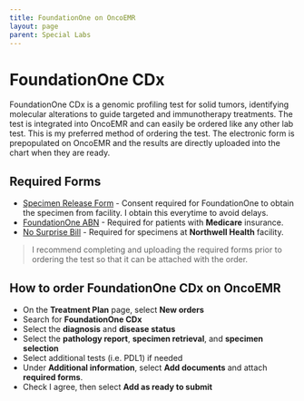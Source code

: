```yaml
---
title: FoundationOne on OncoEMR
layout: page
parent: Special Labs
---
```

# FoundationOne CDx
FoundationOne CDx is a genomic profiling test for solid tumors, identifying molecular alterations to guide targeted and immunotherapy treatments. The test is integrated into OncoEMR and can easily be ordered like any other lab test. This is my preferred method of ordering the test. The electronic form is prepopulated on OncoEMR and the results are directly uploaded into the chart when they are ready. 

## Required Forms
* [Specimen Release Form](https://assets.ctfassets.net/w98cd481qyp0/7JzKC8TNALu7FWAcxsziqb/374fbe590e03b2d5decab38d05777e27/Specimen_Release_Consent_Form.pdf) - Consent required for FoundationOne to obtain the specimen from facility. I obtain this everytime to avoid delays. 
* [FoundationOne ABN](https://assets.ctfassets.net/w98cd481qyp0/2sDK3JAu6WQrGirc2OnAcr/e9a477779c3e75525c2847a36e44c722/Medicare_ABN_INTERACTIVE_ABNEnglish_01312026_508_DIGITAL.pdf) - Required for patients with **Medicare** insurance. 
* [No Surprise Bill](/assets/docs/nsb.pdf) - Required for specimens at **Northwell Health** facility.

> I recommend completing and uploading the required forms prior to ordering the test so that it can be attached with the order. 

## How to order FoundationOne CDx on OncoEMR
* On the **Treatment Plan** page, select **New orders**
* Search for **FoundationOne CDx**
* Select the **diagnosis** and **disease status**
* Select the **pathology report**, **specimen retrieval**, and **specimen selection**
* Select additional tests (i.e. PDL1) if needed
* Under **Additional information**, select **Add documents** and attach **required forms**. 
* Check I agree, then select **Add as ready to submit**